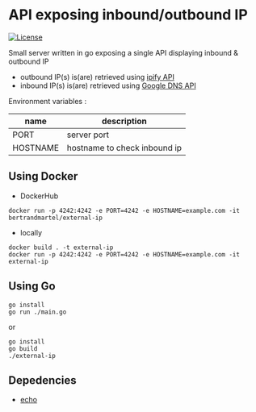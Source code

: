 # API exposing inbound/outbound IP

[![License](http://img.shields.io/:license-mit-blue.svg)](LICENSE.md)

Small server written in go exposing a single API displaying inbound & outbound IP

* outbound IP(s) is(are) retrieved using [ipify API](https://www.ipify.org/)
* inbound IP(s) is(are) retrieved using [Google DNS API](https://dns.google.com/)

Environment variables :

|   name   | description |
|----------|-------------|
| PORT     | server port |
| HOSTNAME | hostname to check inbound ip |


## Using Docker

* DockerHub

```
docker run -p 4242:4242 -e PORT=4242 -e HOSTNAME=example.com -it bertrandmartel/external-ip
```

* locally

```
docker build . -t external-ip
docker run -p 4242:4242 -e PORT=4242 -e HOSTNAME=example.com -it external-ip
```

## Using Go

```
go install
go run ./main.go
```

or 

```
go install
go build
./external-ip
```

## Depedencies

* [echo](https://echo.labstack.com/)